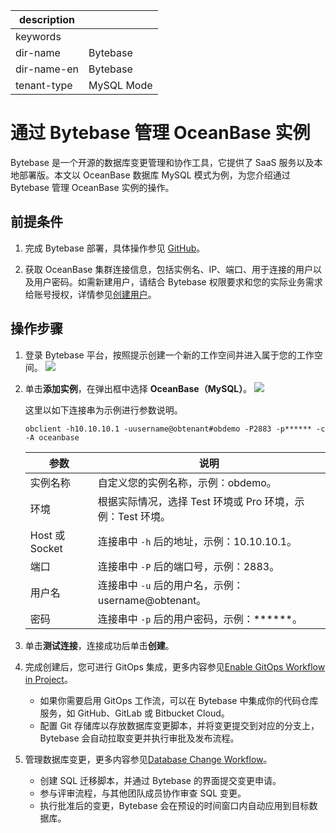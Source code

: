 |description|  |
|---|---|
|keywords| |
|dir-name|Bytebase|
|dir-name-en|Bytebase|
|tenant-type|MySQL Mode|

# 通过 Bytebase 管理 OceanBase 实例

Bytebase 是一个开源的数据库变更管理和协作工具，它提供了 SaaS 服务以及本地部署版。本文以 OceanBase 数据库 MySQL 模式为例，为您介绍通过 Bytebase 管理 OceanBase 实例的操作。

## 前提条件

1. 完成 Bytebase 部署，具体操作参见 [GitHub](https://github.com/bytebase/bytebase)。

2. 获取 OceanBase 集群连接信息，包括实例名、IP、端口、用于连接的用户以及用户密码。如需新建用户，请结合 Bytebase 权限要求和您的实际业务需求给账号授权，详情参见[创建用户](https://www.oceanbase.com/docs/common-oceanbase-database-cn-1000000000642577)。

## 操作步骤

1. 登录 Bytebase 平台，按照提示创建一个新的工作空间并进入属于您的工作空间。
   ![](https://obbusiness-private.oss-cn-shanghai.aliyuncs.com/doc/img/cloud/420/zh/20240325.png)

2. 单击**添加实例**，在弹出框中选择 **OceanBase（MySQL）**。
    ![](https://obbusiness-private.oss-cn-shanghai.aliyuncs.com/doc/img/cloud/420/zh/2024032501.png)

    这里以如下连接串为示例进行参数说明。

    ```shell
    obclient -h10.10.10.1 -uusername@obtenant#obdemo -P2883 -p****** -c -A oceanbase
    ```

    |参数|说明|
    |-----|-----|
    |实例名称|自定义您的实例名称，示例：obdemo。|
    |环境|根据实际情况，选择 Test 环境或 Pro 环境，示例：Test 环境。|
    |Host 或 Socket|连接串中 `-h` 后的地址，示例：10.10.10.1。|
    |端口|连接串中 `-P` 后的端口号，示例：2883。|
    |用户名|连接串中 `-u` 后的用户名，示例：username@obtenant。|
    |密码|连接串中 `-p` 后的用户密码，示例：******。|

3. 单击**测试连接**，连接成功后单击**创建**。

4. 完成创建后，您可进行 GitOps 集成，更多内容参见[Enable GitOps Workflow in Project](http://101.133.156.15/docs/vcs-integration/enable-gitops-workflow/)。
   - 如果你需要启用 GitOps 工作流，可以在 Bytebase 中集成你的代码仓库服务，如 GitHub、GitLab 或 Bitbucket Cloud。
   - 配置 Git 存储库以存放数据库变更脚本，并将变更提交到对应的分支上，Bytebase 会自动拉取变更并执行审批及发布流程。

5. 管理数据库变更，更多内容参见[Database Change Workflow](http://101.133.156.15/docs/change-database/change-workflow/)。
   - 创建 SQL 迁移脚本，并通过 Bytebase 的界面提交变更申请。
   - 参与评审流程，与其他团队成员协作审查 SQL 变更。
   - 执行批准后的变更，Bytebase 会在预设的时间窗口内自动应用到目标数据库。
